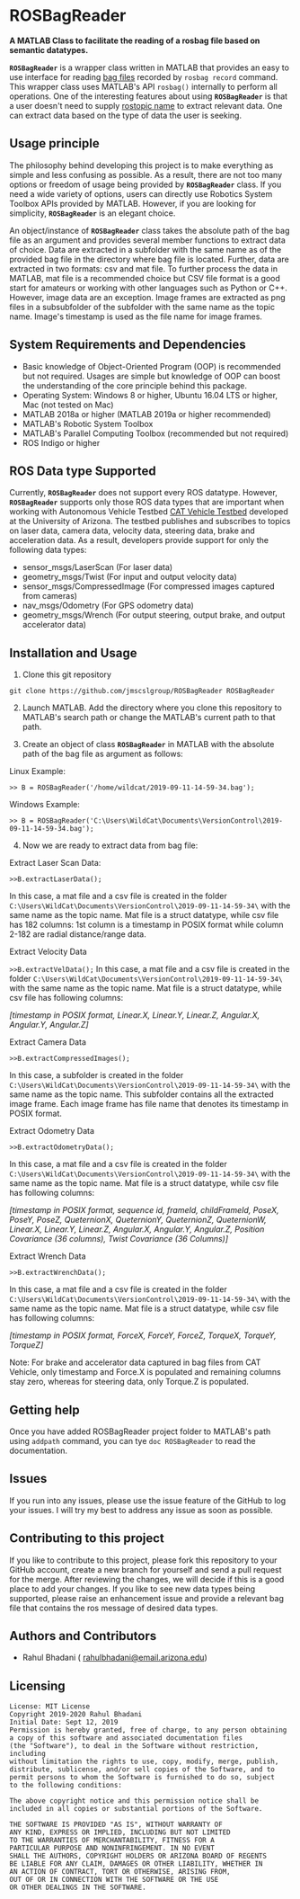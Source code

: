 # ROSBagReader
__A MATLAB Class to facilitate the reading of a rosbag file based on semantic datatypes.__

__`ROSBagReader`__ is a wrapper class written in MATLAB that provides an easy to use interface for reading [bag files](http://wiki.ros.org/Bags) recorded by `rosbag record` command. This wrapper class uses MATLAB's API `rosbag()`
internally to perform all operations. One of the interesting features about using __`ROSBagReader`__ is that a user doesn't need to
supply [rostopic name](http://wiki.ros.org/rostopic) to extract relevant data. One can extract data based on the type of data the
user is seeking.

## Usage principle
The philosophy behind developing this project is to make everything as simple and less confusing as possible. As a result, there are
not too many options or freedom of usage being provided by __`ROSBagReader`__ class. If you need a wide variety of options, users
can directly use Robotics System Toolbox APIs provided by MATLAB. However, if you are looking for simplicity, __`ROSBagReader`__ is an
elegant choice.

An object/instance of __`ROSBagReader`__ class takes the absolute path of the bag file as an argument and provides several member functions
to extract data of choice. Data are extracted in a subfolder with the same name as of the provided bag file in the directory where bag
file is located. Further, data are extracted in two formats: csv and mat file. To further process the data in MATLAB, mat file is a 
recommended choice but CSV file format is a good start for amateurs or working with other languages such as Python or C++. However, 
image data are an exception. Image frames are extracted as png files in a subsubfolder of the subfolder with the same name as the topic name.
Image's timestamp is used as the file name for image frames.

## System Requirements and Dependencies
- Basic knowledge of Object-Oriented Program (OOP) is recommended but not required. Usages are simple but knowledge of
OOP can boost the understanding of the core principle behind this package.
- Operating System: Windows 8 or higher, Ubuntu 16.04 LTS or higher, Mac (not tested on Mac)
- MATLAB 2018a or higher (MATLAB 2019a or higher recommended)
- MATLAB's Robotic System Toolbox
- MATLAB's Parallel Computing Toolbox (recommended but not required)
- ROS Indigo or higher

## ROS Data type Supported
Currently, __`ROSBagReader`__ does not support every ROS datatype. However, __`ROSBagReader`__ supports only those ROS data types
that are important when working with Autonomous Vehicle Testbed [CAT Vehicle Testbed](https://github.com/jmscslgroup/catvehicle)
developed at the University of Arizona. The testbed publishes and subscribes to topics on laser data, camera data, velocity data,
steering data, brake and acceleration data. As a result, developers provide support for only the following data types:

- sensor_msgs/LaserScan (For laser data)
- geometry_msgs/Twist (For input and output velocity data)
- sensor_msgs/CompressedImage (For compressed images captured from cameras)
- nav_msgs/Odometry (For GPS odometry data)
- geometry_msgs/Wrench (For output steering, output brake, and output accelerator data)

## Installation and Usage
1. Clone this git repository 

`git clone https://github.com/jmscslgroup/ROSBagReader ROSBagReader`

2. Launch MATLAB. Add the directory where you clone this repository to MATLAB's search path or change the MATLAB's current path to that path.

3. Create an object of class __`ROSBagReader`__ in MATLAB with the absolute path of the bag file as argument as follows:

Linux Example:

`>> B = ROSBagReader('/home/wildcat/2019-09-11-14-59-34.bag');`

Windows Example:

`>> B = ROSBagReader('C:\Users\WildCat\Documents\VersionControl\2019-09-11-14-59-34.bag');`

4. Now we are ready to extract data from bag file:

Extract Laser Scan Data:

`>>B.extractLaserData();`

In this case, a mat file and a csv file is created in the folder `C:\Users\WildCat\Documents\VersionControl\2019-09-11-14-59-34\` 
with the same name as the topic name. Mat file is a struct datatype, while csv file has 182 columns: 1st column is a timestamp in POSIX format while column 2-182 are radial distance/range data.


Extract Velocity Data

`>>B.extractVelData();`
In this case, a mat file and a csv file is created in the folder `C:\Users\WildCat\Documents\VersionControl\2019-09-11-14-59-34\` 
with the same name as the topic name. Mat file is a struct datatype, while csv file has following columns:

*[timestamp in POSIX format, Linear.X, Linear.Y, Linear.Z, Angular.X, Angular.Y, Angular.Z]*

Extract Camera Data

`>>B.extractCompressedImages();`

In this case, a subfolder is created in the folder `C:\Users\WildCat\Documents\VersionControl\2019-09-11-14-59-34\` 
with the same name as the topic name. This subfolder contains all the extracted image frame. Each image frame has file name that denotes
its timestamp in POSIX format.

Extract Odometry Data

`>>B.extractOdometryData();`

In this case, a mat file and a csv file is created in the folder `C:\Users\WildCat\Documents\VersionControl\2019-09-11-14-59-34\` 
with the same name as the topic name. Mat file is a struct datatype, while csv file has following columns:

*[timestamp in POSIX format, sequence id, frameId, childFrameId, PoseX, PoseY, PoseZ, QueternionX, QueternionY, QueternionZ, QueternionW, Linear.X, Linear.Y, Linear.Z, Angular.X, Angular.Y, Angular.Z, Position Covariance (36 columns), Twist Covariance (36 Columns)]*

Extract Wrench Data

`>>B.extractWrenchData();`

In this case, a mat file and a csv file is created in the folder `C:\Users\WildCat\Documents\VersionControl\2019-09-11-14-59-34\` 
with the same name as the topic name. Mat file is a struct datatype, while csv file has following columns:

*[timestamp in POSIX format, ForceX, ForceY, ForceZ, TorqueX, TorqueY, TorqueZ]*

Note: For brake and accelerator data captured in bag files from CAT Vehicle, only timestamp and Force.X is populated and remaining columns stay zero, whereas for steering data, only Torque.Z is populated.

## Getting help
Once you have added ROSBagReader project folder to MATLAB's path using `addpath` command, you can tye `doc ROSBagReader` to read the documentation.

## Issues
If you run into any issues, please use the issue feature of the GitHub to log your issues. I will try my best to address any issue as soon as
possible.

## Contributing to this project
If you like to contribute to this project, please fork this repository to your GitHub account, create a new branch for yourself and
send a pull request for the merge. After reviewing the changes, we will decide if this is a good place to add your changes.
If you like to see new data types being supported, please raise an enhancement issue and provide a relevant bag file that contains the 
ros message of desired data types.

## Authors and Contributors
- Rahul Bhadani ( rahulbhadani@email.arizona.edu)

## Licensing

    License: MIT License 
    Copyright 2019-2020 Rahul Bhadani
    Initial Date: Sept 12, 2019
    Permission is hereby granted, free of charge, to any person obtaining 
    a copy of this software and associated documentation files 
    (the "Software"), to deal in the Software without restriction, including
    without limitation the rights to use, copy, modify, merge, publish,
    distribute, sublicense, and/or sell copies of the Software, and to 
    permit persons to whom the Software is furnished to do so, subject 
    to the following conditions:

    The above copyright notice and this permission notice shall be 
    included in all copies or substantial portions of the Software.

    THE SOFTWARE IS PROVIDED "AS IS", WITHOUT WARRANTY OF 
    ANY KIND, EXPRESS OR IMPLIED, INCLUDING BUT NOT LIMITED 
    TO THE WARRANTIES OF MERCHANTABILITY, FITNESS FOR A 
    PARTICULAR PURPOSE AND NONINFRINGEMENT. IN NO EVENT 
    SHALL THE AUTHORS, COPYRIGHT HOLDERS OR ARIZONA BOARD OF REGENTS
    BE LIABLE FOR ANY CLAIM, DAMAGES OR OTHER LIABILITY, WHETHER IN 
    AN ACTION OF CONTRACT, TORT OR OTHERWISE, ARISING FROM, 
    OUT OF OR IN CONNECTION WITH THE SOFTWARE OR THE USE 
    OR OTHER DEALINGS IN THE SOFTWARE.
